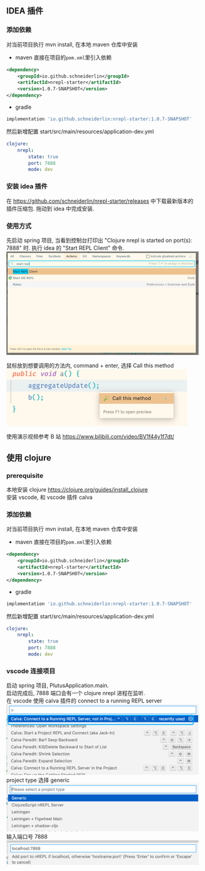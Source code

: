 ## IDEA 插件
### 添加依赖

对当前项目执行 mvn install, 在本地 maven 仓库中安装

- maven
  直接在项目的`pom.xml`里引入依赖
```xml
<dependency>
    <groupId>io.github.schneiderlin</groupId>
    <artifactId>nrepl-starter</artifactId>
    <version>1.0.7-SNAPSHOT</version>
</dependency>
```
- gradle
```groovy
implementation 'io.github.schneiderlin:nrepl-starter:1.0.7-SNAPSHOT'
```

然后新增配置 start/src/main/resources/application-dev.yml
```yaml
clojure:
    nrepl:
        state: true
        port: 7888
        mode: dev
```

### 安装 idea 插件
在 https://github.com/schneiderlin/nrepl-starter/releases 中下载最新版本的插件压缩包.
拖动到 idea 中完成安装.

### 使用方式
先启动 spring 项目, 当看到控制台打印出
"Clojure nrepl is started on port(s): 7888" 时.
执行 idea 的 "Start REPL Client" 命令.
![img.png](img.png)

鼠标放到想要调用的方法内, command + enter, 选择 Call this method
![img_1.png](img_1.png)

使用演示视频参考 B 站 https://www.bilibili.com/video/BV1f44y1f7dt/

## 使用 clojure
### prerequisite
本地安装 clojure
https://clojure.org/guides/install_clojure  
安装 vscode, 和 vscode 插件 calva

### 添加依赖

对当前项目执行 mvn install, 在本地 maven 仓库中安装

- maven
直接在项目的`pom.xml`里引入依赖
```xml
<dependency>
    <groupId>io.github.schneiderlin</groupId>
    <artifactId>nrepl-starter</artifactId>
    <version>1.0.7-SNAPSHOT</version>
</dependency>
```
- gradle
```groovy
implementation 'io.github.schneiderlin:nrepl-starter:1.0.7-SNAPSHOT'
```

然后新增配置 start/src/main/resources/application-dev.yml
```yaml
clojure:
    nrepl:
        state: true
        port: 7888
        mode: dev
```

### vscode 连接项目
启动 spring 项目, PlutusApplication.main.  
启动完成后, 7888 端口会有一个 clojure nrepl 进程在监听.  
在 vscode 使用 calva 插件的 connect to a running REPL server  
![img.png](doc/img.png)  
project type 选择 generic  
![img_1.png](doc/img_1.png)  
输入端口号 7888   
![img_2.png](doc/img_2.png)

